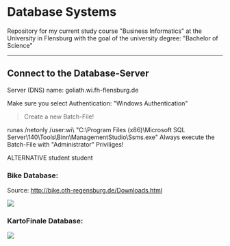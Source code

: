 # Database Systems

Repository for my current study course "Business Informatics" at the University in Flensburg with the goal of the university degree: "Bachelor of Science" 

----

## Connect to the Database-Server

Server (DNS) name: goliath.wi.fh-flensburg.de

Make sure you select Authentication: "Windows Authentication"

> Create a new Batch-File!

runas /netonly /user:wi\\ **<Insert your Stud.IP-Username here>** "C:\Program Files (x86)\Microsoft SQL Server\140\Tools\Binn\ManagementStudio\Ssms.exe"
Always execute the Batch-File with "Administrator" Priviliges!

ALTERNATIVE
student
student




### Bike Database:
Source: http://bike.oth-regensburg.de/Downloads.html


![](https://i.imgur.com/4q8hLZv.png)



### KartoFinale Database:

![](https://i.imgur.com/09kifro.png)